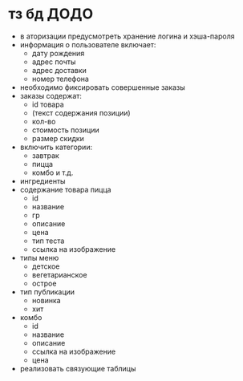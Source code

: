 # тз бд ДОДО
- в аторизации предусмотреть хранение
логина и хэша-пароля
- информация о пользователе включает:
  - дату рождения
  - адрес почты
  - адрес доставки
  - номер телефона
- необходимо фиксировать совершенные заказы
- заказы содержат:
  - id товара 
  - (текст содержания позиции)
  - кол-во
  - стоимость позиции
  - размер скидки
- включить категории:
    - завтрак
    - пицца
    - комбо и т.д.
- ингредиенты
- содержание товара пицца
    - id
    - название
    - гр
    - описание
    - цена
    - тип теста
    - ссылка на изображение
- типы меню
  - детское
  - вегетарианское
  - острое
- тип публикации
  - новинка
  - хит
- комбо
    - id
    - название
    - описание
    - ссылка на изображение
    - цена
- реализовать связующие таблицы
